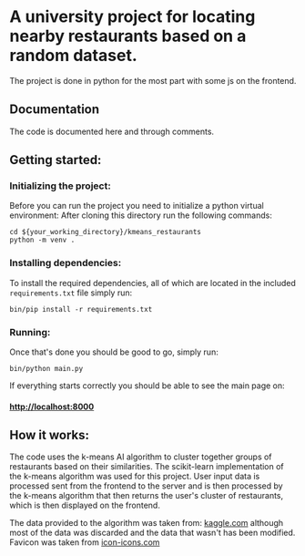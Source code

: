# A university project for locating nearby restaurants based on a random dataset.

The project is done in python for the most part with some js on the frontend.

## Documentation
The code is documented here and through comments.

## Getting started:
### Initializing the project:
Before you can run the project you need to initialize a python virtual environment:
After cloning this directory run the following commands:
```
cd ${your_working_directory}/kmeans_restaurants
python -m venv .
```

### Installing dependencies:
To install the required dependencies, all of which are located in the included 
`requirements.txt` file simply run:
```
bin/pip install -r requirements.txt
```

### Running:
Once that's done you should be good to go, simply run:
```
bin/python main.py
```

If everything starts correctly you should be able to see the main page on: 
#### [http://localhost:8000](http://localhost:8000)

## How it works:
The code uses the k-means AI algorithm to cluster together groups of restaurants
based on their similarities.
The scikit-learn implementation of the k-means algorithm was used for this project.
User input data is processed sent from the frontend to the server and is then 
processed by the k-means algorithm that then returns the user's cluster of restaurants,
which is then displayed on the frontend.

The data provided to the algorithm was taken from: [kaggle.com](https://www.kaggle.com/datasets/uciml/restaurant-data-with-consumer-ratings)
although most of the data was discarded and the data that wasn't has been modified.
Favicon was taken from [icon-icons.com](https://icon-icons.com/icon/catering-food-dinner/19332)
